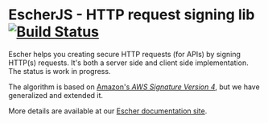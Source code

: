 EscherJS - HTTP request signing lib [![Build Status](https://travis-ci.org/emartech/escher-js.svg?branch=master)](https://travis-ci.org/emartech/escher-js)
===================================

Escher helps you creating secure HTTP requests (for APIs) by signing HTTP(s) requests. It's both a server side and client side implementation. The status is work in progress.

The algorithm is based on [Amazon's _AWS Signature Version 4_](http://docs.aws.amazon.com/AmazonS3/latest/API/sig-v4-authenticating-requests.html), but we have generalized and extended it.

More details are available at our [Escher documentation site](http://escherauth.io/).
